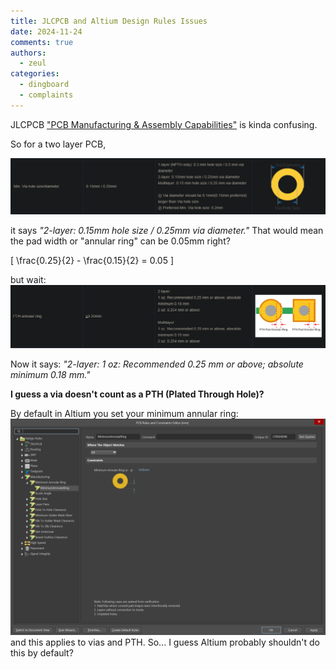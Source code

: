 ```yaml
---
title: JLCPCB and Altium Design Rules Issues
date: 2024-11-24
comments: true
authors:
  - zeul
categories:
  - dingboard
  - complaints
---
```


JLCPCB ["PCB Manufacturing & Assembly Capabilities"](https://jlcpcb.com/capabilities/pcb-capabilities) is kinda confusing.

So for a two layer PCB,

![alt text](image.png)

it says *"2-layer: 0.15mm hole size / 0.25mm via diameter."* That would mean the pad width or "annular ring" can be 0.05mm right? 

\[
\frac{0.25}{2} - \frac{0.15}{2} = 0.05
\]

but wait:
![alt text](image-1.png)

Now it says: *"2-layer: 1 oz: Recommended 0.25 mm or above; absolute minimum 0.18 mm."* 

**I guess a via doesn't count as a PTH (Plated Through Hole)?**

By default in Altium you set your minimum annular ring:
![alt text](3.png)
and this applies to vias and PTH. So... I guess Altium probably shouldn't do this by default?